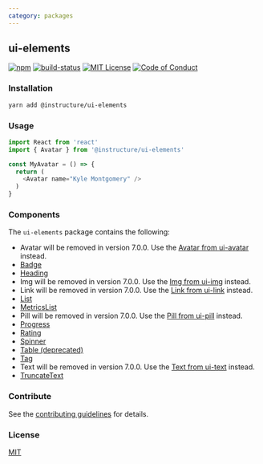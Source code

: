 ```yaml
---
category: packages
---
```


## ui-elements

[![npm][npm]][npm-url]
[![build-status][build-status]][build-status-url]
[![MIT License][license-badge]][LICENSE]
[![Code of Conduct][coc-badge]][coc]


### Installation

```sh
yarn add @instructure/ui-elements
```

### Usage

```js
import React from 'react'
import { Avatar } from '@instructure/ui-elements'

const MyAvatar = () => {
  return (
    <Avatar name="Kyle Montgomery" />
  )
}
```

### Components
The `ui-elements` package contains the following:
- Avatar will be removed in version 7.0.0. Use the [Avatar from ui-avatar](#Avatar) instead.
- [Badge](#Badge)
- [Heading](#Heading)
- Img will be removed in version 7.0.0. Use the [Img from ui-img](#Img) instead.
- Link will be removed in version 7.0.0. Use the [Link from ui-link](#Link) instead.
- [List](#List)
- [MetricsList](#MetricsList)
- Pill will be removed in version 7.0.0. Use the [Pill from ui-pill](#Pill) instead.
- [Progress](#Progress)
- [Rating](#Rating)
- [Spinner](#Spinner)
- [Table (deprecated)](#DeprecatedTable)
- [Tag](#Tag)
- Text will be removed in version 7.0.0. Use the [Text from ui-text](#Text) instead.
- [TruncateText](#TruncateText)

### Contribute

See the [contributing guidelines](#contributing) for details.

### License

[MIT](LICENSE)

[npm]: https://img.shields.io/npm/v/@instructure/ui-elements.svg
[npm-url]: https://npmjs.com/package/@instructure/ui-elements

[build-status]: https://travis-ci.org/instructure/instructure-ui.svg?branch=master
[build-status-url]: https://travis-ci.org/instructure/instructure-ui "Travis CI"

[license-badge]: https://img.shields.io/npm/l/instructure-ui.svg?style=flat-square
[license]: https://github.com/instructure/instructure-ui/blob/master/LICENSE

[coc-badge]: https://img.shields.io/badge/code%20of-conduct-ff69b4.svg?style=flat-square
[coc]: https://github.com/instructure/instructure-ui/blob/master/CODE_OF_CONDUCT.md

